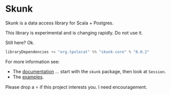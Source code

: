 # Skunk

Skunk is a data access library for Scala + Postgres.

This library is experimental and is changing rapidly. Do not use it.

Still here? Ok.

```scala
libraryDependencies += "org.tpolecat" %% "skunk-core" % "0.0.2"
```

For more information see:

- The [documentation](https://javadoc.io/doc/org.tpolecat/skunk-core_2.12) … start with the `skunk` package, then look at `Session`.
- The [examples](modules/example/src/main/scala).

Please drop a :star: if this project interests you. I need encouragement.
